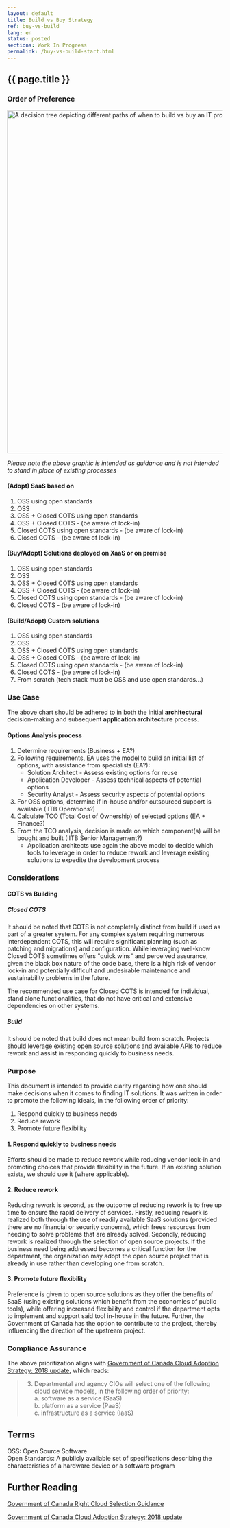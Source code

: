 ```yaml
---
layout: default
title: Build vs Buy Strategy
ref: buy-vs-build
lang: en
status: posted
sections: Work In Progress
permalink: /buy-vs-build-start.html
---
```


## {{ page.title }}

### Order of Preference

<!--markdownlint-disable MD033-->
<a href="{{ site.baseurl }}/assets/images/Buy_vs_Build_Decision_Tree.png"><img src="{{ site.baseurl }}/assets/images/Buy_vs_Build_Decision_Tree.png" alt="A decision tree depicting different paths of when to build vs buy an IT product " width="800"/></a>
<!--markdownlint-enable MD033-->

<!--markdownlint-disable MD036-->
_Please note the above graphic is intended as guidance and is not intended to stand in place of existing processes_
<!--markdownlint-enable MD036-->

#### (Adopt) SaaS based on

1. OSS using open standards
1. OSS
1. OSS + Closed COTS using open standards
1. OSS + Closed COTS - (be aware of lock-in)
1. Closed COTS using open standards - (be aware of lock-in)
1. Closed COTS - (be aware of lock-in)

#### (Buy/Adopt) Solutions deployed on XaaS or on premise

1. OSS using open standards
1. OSS
1. OSS + Closed COTS using open standards
1. OSS + Closed COTS - (be aware of lock-in)
1. Closed COTS using open standards - (be aware of lock-in)
1. Closed COTS - (be aware of lock-in)

#### (Build/Adopt) Custom solutions

1. OSS using open standards
1. OSS
1. OSS + Closed COTS using open standards
1. OSS + Closed COTS - (be aware of lock-in)
1. Closed COTS using open standards - (be aware of lock-in)
1. Closed COTS - (be aware of lock-in)
1. From scratch (tech stack must be OSS and use open standards...)

### Use Case

The above chart should be adhered to in both the initial **architectural** decision-making and subsequent **application architecture** process.

#### Options Analysis process

1. Determine requirements (Business + EA?)
1. Following requirements, EA uses the model to build an initial list of options, with assistance from specialists (EA?):
   - Solution Architect - Assess existing options for reuse
   - Application Developer - Assess technical aspects of potential options
   - Security Analyst - Assess security aspects of potential options
1. For OSS options, determine if in-house and/or outsourced support is available (IITB Operations?)
1. Calculate TCO (Total Cost of Ownership) of selected options (EA + Finance?)
1. From the TCO analysis, decision is made on which component(s) will be bought and built (IITB Senior Management?)
   - Application architects use again the above model to decide which tools to leverage in order to reduce rework and leverage existing solutions to expedite the development process

### Considerations

#### COTS vs Building

##### Closed COTS

It should be noted that COTS is not completely distinct from build if used as part of a greater system. For any complex system requiring numerous interdependent COTS, this will require significant planning (such as patching and migrations) and configuration.
While leveraging well-know Closed COTS sometimes offers "quick wins" and perceived assurance, given the black box nature of the code base, there is a high risk of vendor lock-in and potentially difficult and undesirable maintenance and sustainability problems in the future.

The recommended use case for Closed COTS is intended for individual, stand alone functionalities, that do not have critical and extensive dependencies on other systems.

##### Build

It should be noted that build does not mean build from scratch. Projects should leverage existing open source solutions and available APIs to reduce rework and assist in responding quickly to business needs.

### Purpose

This document is intended to provide clarity regarding how one should make decisions when it comes to finding IT solutions.
It was written in order to promote the following ideals, in the following order of priority:

1. Respond quickly to business needs
2. Reduce rework
3. Promote future flexibility

#### 1. Respond quickly to business needs

Efforts should be made to reduce rework while reducing vendor lock-in and promoting choices that provide flexibility in the future. If an existing solution exists, we should use it (where applicable).

#### 2. Reduce rework

Reducing rework is second, as the outcome of reducing rework is to free up time to ensure the rapid delivery of services.
Firstly, reducing rework is realized both through the use of readily available SaaS solutions (provided there are no financial or security concerns), which frees resources from needing to solve problems that are already solved.
Secondly, reducing rework is realized through the selection of open source projects. If the business need being addressed becomes a critical function for the department, the organization may adopt the open source project that is already in use rather than developing one from scratch.

#### 3. Promote future flexibility

Preference is given to open source solutions as they offer the benefits of SaaS (using existing solutions which benefit from the economies of public tools), while offering increased flexibility and control if the department opts to implement and support said tool in-house in the future. Further, the Government of Canada has the option to contribute to the project, thereby influencing the direction of the upstream project.

### Compliance Assurance

The above prioritization aligns with [Government of Canada Cloud Adoption Strategy: 2018 update](https://www.canada.ca/en/government/system/digital-government/modern-emerging-technologies/cloud-services/government-canada-cloud-adoption-strategy.html), which reads:

<!--markdownlint-disable MD029-->
> 3. Departmental and agency CIOs will select one of the following cloud service models, in the following order of priority:  
a. software as a service (SaaS)  
b. platform as a service (PaaS)  
c. infrastructure as a service (IaaS)
<!--markdownlint-enable MD029-->

## Terms

OSS: Open Source Software  
Open Standards: A publicly available set of specifications describing the characteristics of a hardware device or a software program

## Further Reading

[Government of Canada Right Cloud Selection Guidance](https://www.canada.ca/en/government/system/digital-government/modern-emerging-technologies/cloud-services/government-canada-right-cloud-selection-guidance.html)

[Government of Canada Cloud Adoption Strategy: 2018 update](https://www.canada.ca/en/government/system/digital-government/modern-emerging-technologies/cloud-services/government-canada-cloud-adoption-strategy.html)
